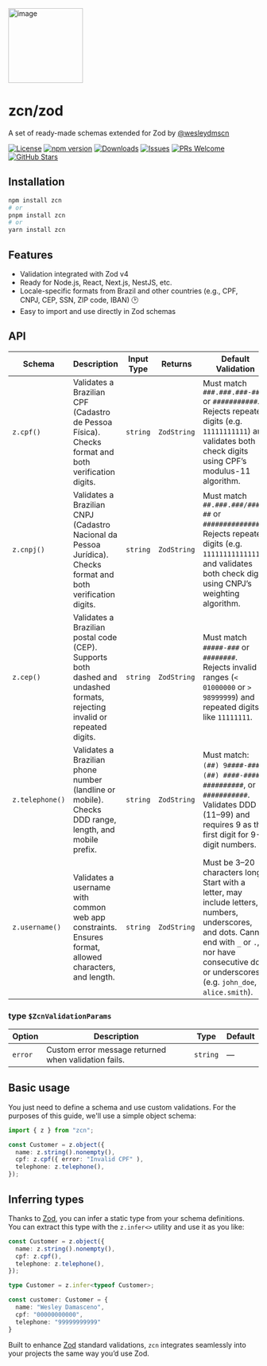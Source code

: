 <img width="150" height="150" alt="image" src="https://github.com/user-attachments/assets/d0e0742f-c253-46f4-986e-c687f7d6e61a" />

# zcn/zod

A set of ready-made schemas extended for Zod by [@wesleydmscn](https://www.linkedin.com/in/wesleydmscn/)

[![License](https://img.shields.io/npm/l/zcn)](LICENSE)
[![npm version](https://img.shields.io/npm/v/zcn?color=blue)](https://www.npmjs.com/package/zcn)
[![Downloads](https://img.shields.io/npm/dw/zcn)](https://www.npmjs.com/package/zcn)
[![Issues](https://img.shields.io/github/issues/wesleydmscn/zcn)](https://github.com/your-username/zcn/issues)
[![PRs Welcome](https://img.shields.io/badge/PRs-welcome-brightgreen)](https://github.com/your-username/zcn/pulls)
[![GitHub Stars](https://img.shields.io/github/stars/wesleydmscn/zcn)](https://github.com/wesleydmscn/zcn)

## Installation

```bash
npm install zcn
# or
pnpm install zcn
# or
yarn install zcn
```

## Features

- Validation integrated with Zod v4
- Ready for Node.js, React, Next.js, NestJS, etc.
- Locale-specific formats from Brazil and other countries (e.g., CPF, CNPJ, CEP, SSN, ZIP code, IBAN) 🕑
- Easy to import and use directly in Zod schemas

## API

| Schema          | Description                                                                                                               | Input Type | Returns     | Default Validation                                                                                                                                                                                                   |
| --------------- | ------------------------------------------------------------------------------------------------------------------------- | ---------- | ----------- | -------------------------------------------------------------------------------------------------------------------------------------------------------------------------------------------------------------------- |
| `z.cpf()`       | Validates a Brazilian CPF (Cadastro de Pessoa Física). Checks format and both verification digits.                        | `string`   | `ZodString` | Must match `###.###.###-##` or `###########`.<br>Rejects repeated digits (e.g. `11111111111`) and validates both check digits using CPF’s modulus-11 algorithm.                                                      |
| `z.cnpj()`      | Validates a Brazilian CNPJ (Cadastro Nacional da Pessoa Jurídica). Checks format and both verification digits.            | `string`   | `ZodString` | Must match `##.###.###/####-##` or `##############`.<br>Rejects repeated digits (e.g. `11111111111111`) and validates both check digits using CNPJ’s weighting algorithm.                                            |
| `z.cep()`       | Validates a Brazilian postal code (CEP). Supports both dashed and undashed formats, rejecting invalid or repeated digits. | `string`   | `ZodString` | Must match `#####-###` or `########`.<br>Rejects invalid ranges (`< 01000000` or `> 98999999`) and repeated digits like `11111111`.                                                                                  |
| `z.telephone()` | Validates a Brazilian phone number (landline or mobile). Checks DDD range, length, and mobile prefix.                     | `string`   | `ZodString` | Must match:<br>`(##) 9####-####`, `(##) ####-####`, `##########`, or `###########`.<br>Validates DDD (11–99) and requires 9 as the first digit for 9-digit numbers.                                                  |
| `z.username()`  | Validates a username with common web app constraints. Ensures format, allowed characters, and length.                     | `string`   | `ZodString` | Must be 3–20 characters long.<br>Start with a letter, may include letters, numbers, underscores, and dots. Cannot end with `_` or `.`, nor have consecutive dots or underscores (e.g. `john_doe`, `alice.smith`). |

### type `$ZcnValidationParams`

| Option  | Description                                          | Type     | Default |
| ------- | ---------------------------------------------------- | -------- | ------- |
| `error` | Custom error message returned when validation fails. | `string` | —       |

## Basic usage

You just need to define a schema and use custom validations. For the purposes of this guide, we'll use a simple object schema:
```ts
import { z } from "zcn";

const Customer = z.object({
  name: z.string().nonempty(),
  cpf: z.cpf({ error: "Invalid CPF" ),
  telephone: z.telephone(),
});
```

## Inferring types

Thanks to [Zod](https://zod.dev/), you can infer a static type from your schema definitions. You can extract this type with the `z.infer<>` utility and use it as you like:
```ts
const Customer = z.object({
  name: z.string().nonempty(),
  cpf: z.cpf(),
  telephone: z.telephone(),
});

type Customer = z.infer<typeof Customer>;

const customer: Customer = {
  name: "Wesley Damasceno",
  cpf: "00000000000",
  telephone: "99999999999"
}
```

Built to enhance [Zod](https://zod.dev/) standard validations, `zcn` integrates seamlessly into your projects the same way you’d use Zod.
